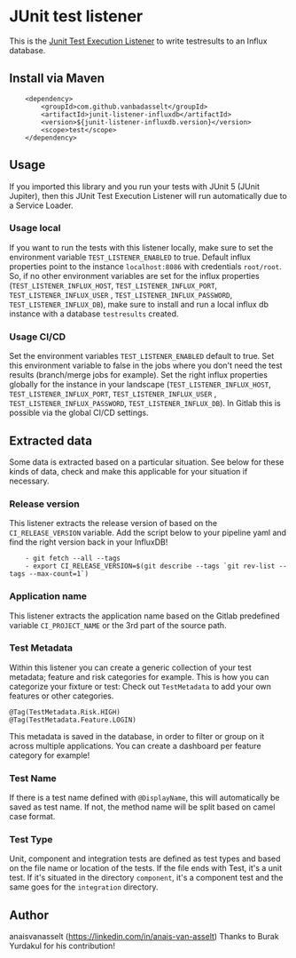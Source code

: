 # JUnit test listener

This is
the [Junit Test Execution Listener](https://junit.org/junit5/docs/5.0.3/api/org/junit/platform/launcher/TestExecutionListener.html)
to write testresults to an Influx database.

## Install via Maven

```
    <dependency>
        <groupId>com.github.vanbadasselt</groupId>
        <artifactId>junit-listener-influxdb</artifactId>
        <version>${junit-listener-influxdb.version}</version>
        <scope>test</scope>
    </dependency>
```

## Usage

If you imported this library and you run your tests with JUnit 5 (JUnit Jupiter), then this JUnit Test Execution
Listener will run automatically due to a Service Loader.

### Usage local

If you want to run the tests with this listener locally, make sure to set the environment
variable `TEST_LISTENER_ENABLED` to true. Default influx properties point to the instance `localhost:8086` with
credentials `root/root`. So, if no other environment variables are set for the influx
properties (`TEST_LISTENER_INFLUX_HOST`, `TEST_LISTENER_INFLUX_PORT`, `TEST_LISTENER_INFLUX_USER`
, `TEST_LISTENER_INFLUX_PASSWORD`, `TEST_LISTENER_INFLUX_DB`), make sure to install and run a local influx db instance
with a database `testresults` created.

### Usage CI/CD

Set the environment variables `TEST_LISTENER_ENABLED` default to true. Set this environment variable to false in the
jobs where you don't need the test results (branch/merge jobs for example). Set the right influx properties globally for
the instance in your landscape (`TEST_LISTENER_INFLUX_HOST`, `TEST_LISTENER_INFLUX_PORT`, `TEST_LISTENER_INFLUX_USER`
, `TEST_LISTENER_INFLUX_PASSWORD`, `TEST_LISTENER_INFLUX_DB`). In Gitlab this is possible via the global CI/CD settings.

## Extracted data

Some data is extracted based on a particular situation. See below for these kinds of data, check and make this
applicable for your situation if necessary.

### Release version

This listener extracts the release version of based on the `CI_RELEASE_VERSION` variable. Add the script below to your
pipeline yaml and find the right version back in your InfluxDB!

```
    - git fetch --all --tags
    - export CI_RELEASE_VERSION=$(git describe --tags `git rev-list --tags --max-count=1`)
```

### Application name

This listener extracts the application name based on the Gitlab predefined variable `CI_PROJECT_NAME` or the 3rd part of
the source path.

### Test Metadata

Within this listener you can create a generic collection of your test metadata; feature and risk categories for example.
This is how you can categorize your fixture or test:
Check out `TestMetadata` to add your own features or other categories.

```
@Tag(TestMetadata.Risk.HIGH)
@Tag(TestMetadata.Feature.LOGIN)
```

This metadata is saved in the database, in order to filter or group on it across multiple applications. You can create a
dashboard per feature category for example!

### Test Name

If there is a test name defined with `@DisplayName`, this will automatically be saved as test name. If not, the method
name will be split based on camel case format.

### Test Type

Unit, component and integration tests are defined as test types and based on the file name or location of the tests. If
the file ends with Test, it's a unit test. If it's situated in the directory `component`, it's a component test and the
same goes for the `integration` directory.

## Author

anaisvanasselt (https://linkedin.com/in/anais-van-asselt)
Thanks to Burak Yurdakul for his contribution!

